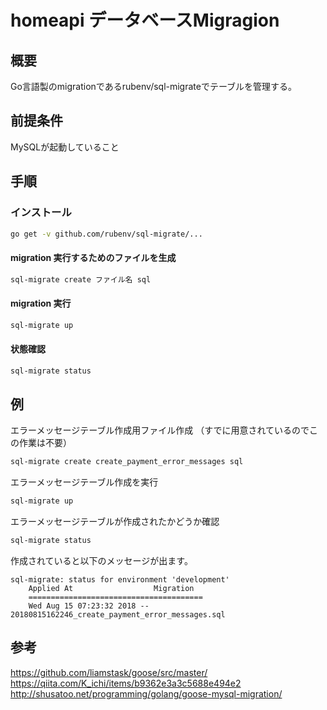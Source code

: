 # homeapi データベースMigragion

## 概要

Go言語製のmigrationであるrubenv/sql-migrateでテーブルを管理する。

## 前提条件

MySQLが起動していること

## 手順

### インストール

```bash
go get -v github.com/rubenv/sql-migrate/...
```

#### migration 実行するためのファイルを生成

```bash
sql-migrate create ファイル名 sql
```

#### migration 実行

```bash
sql-migrate up
```

#### 状態確認

```bash
sql-migrate status
```

## 例

エラーメッセージテーブル作成用ファイル作成
（すでに用意されているのでこの作業は不要）

```bash
sql-migrate create create_payment_error_messages sql
```

エラーメッセージテーブル作成を実行

```bash
sql-migrate up
```

エラーメッセージテーブルが作成されたかどうか確認

```bash
sql-migrate status
```

作成されていると以下のメッセージが出ます。

```shell
sql-migrate: status for environment 'development'
    Applied At                  Migration
    =======================================
    Wed Aug 15 07:23:32 2018 -- 20180815162246_create_payment_error_messages.sql
```

## 参考

https://github.com/liamstask/goose/src/master/
https://qiita.com/K_ichi/items/b9362e3a3c5688e494e2
http://shusatoo.net/programming/golang/goose-mysql-migration/
